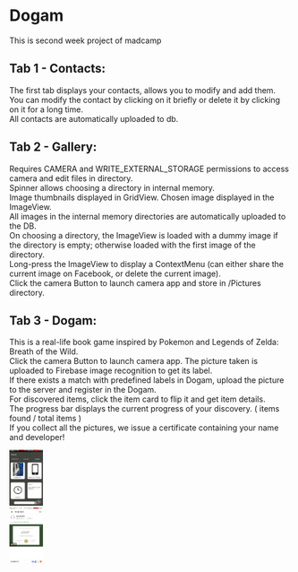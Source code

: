 # Dogam
This is second week project of madcamp

##  Tab 1 - Contacts:
The first tab displays your contacts, allows you to modify and add them.  
You can modify the contact by clicking on it briefly or delete it by clicking on it for a long time.  
All contacts are automatically uploaded to db.

## Tab 2 - Gallery:
Requires CAMERA and WRITE_EXTERNAL_STORAGE permissions to access camera and edit files in directory.  
Spinner allows choosing a directory in internal memory.  
Image thumbnails displayed in GridView. Chosen image displayed in the ImageView.  
All images in the internal memory directories are automatically uploaded to the DB.  
On choosing a directory, the ImageView is loaded with a dummy image if the directory is empty; otherwise loaded with the first image of the directory.  
Long-press the ImageView to display a ContextMenu (can either share the current image on Facebook, or delete the current image).  
Click the camera Button to launch camera app and store in /Pictures directory.

## Tab 3 - Dogam:
This is a real-life book game inspired by Pokemon and Legends of Zelda: Breath of the Wild.  
Click the camera Button to launch camera app. The picture taken is uploaded to Firebase image recognition to get its label.  
If there exists a match with predefined labels in Dogam, upload the picture to the server and register in the Dogam.  
For discovered items, click the item card to flip it and get item details.  
The progress bar displays the current progress of your discovery. ( items found / total items )  
If you collect all the pictures, we issue a certificate containing your name and developer!

<img src="./demo1.jpg" width="60px" height="100px"></img><br/>
<img src="./demo2.jpg" width="60px" height="100px"></img><br/>